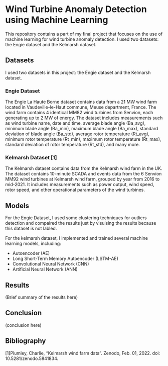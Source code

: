 # Wind Turbine Anomaly Detection using Machine Learning

This repository contains a part of my final project that focuses on the use of machine learning for wind turbine anomaly detection. I used two datasets: the Engie dataset and the Kelmarsh dataset.

## Datasets
I used two datasets in this project: the Engie dataset and the Kelmarsh dataset.
### Engie Dataset
The Engie La Haute Borne dataset contains data from a 21 MW wind farm located in Vaudeville-le-Haut commune, Meuse department, France. The wind farm contains 4 identical MM82 wind turbines from Senvion, each generating up to 2 MW of energy. The dataset includes measurements such as wind turbine name, date and time, average blade angle (Ba_avg), minimum blade angle (Ba_min), maximum blade angle (Ba_max), standard deviation of blade angle (Ba_std), average rotor temperature (Rt_avg), minimum rotor temperature (Rt_min), maximum rotor temperature (Rt_max), standard deviation of rotor temperature (Rt_std), and many more.
### Kelmarsh Dataset [1]
The Kelmarsh dataset contains data from the Kelmarsh wind farm in the UK. The dataset contains 10-minute SCADA and events data from the 6 Senvion MM92 wind turbines at Kelmarsh wind farm, grouped by year from 2016 to mid-2021. It includes measurements such as power output, wind speed, rotor speed, and other operational parameters of the wind turbines.

## Models
For the Engie Dataset, I used some clustering techniques for outliers detection and compaired the results just by visulsing the results because this dataset is not labled.

For the kelmarsh dataset, I implemented and trained several machine learning models, including:
- Autoencoder (AE)
- Long Short-Term Memory Autoencoder (LSTM-AE)
- Convolutional Neural Network (CNN)
- Artificial Neural Network (ANN)

## Results

(Brief summary of the results here)

## Conclusion

(conclusion here)

## Bibliography
[1]Plumley, Charlie, “Kelmarsh wind farm data”. Zenodo, Feb. 01, 2022. doi: 10.5281/zenodo.5841834.
